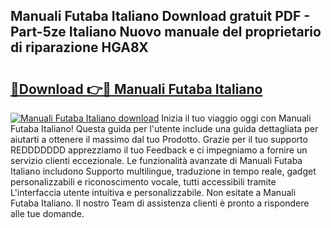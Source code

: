 ## Manuali Futaba Italiano Download gratuit PDF - Part-5ze Italiano Nuovo manuale del proprietario di riparazione HGA8X

# <h2><a href="http://dfgzo1e.blite.top/?on=Manuali+Futaba+Italiano">🔗Download 👉🔴 Manuali Futaba Italiano</a></h2>

[![Manuali Futaba Italiano download](https://i.imgur.com/lujVjoI.png)](http://dfgzo1e.blite.top/?on=Manuali+Futaba+Italiano)
Inizia il tuo viaggio oggi con Manuali Futaba Italiano! Questa guida per l'utente include una guida dettagliata per aiutarti a ottenere il massimo dal tuo Prodotto. Grazie per il tuo supporto REDDDDDDD apprezziamo il tuo Feedback e ci impegniamo a fornire un servizio clienti eccezionale. Le funzionalità avanzate di Manuali Futaba Italiano includono Supporto multilingue, traduzione in tempo reale, gadget personalizzabili e riconoscimento vocale, tutti accessibili tramite L'interfaccia utente intuitiva e personalizzabile. Non esitate a Manuali Futaba Italiano. Il nostro Team di assistenza clienti è pronto a rispondere alle tue domande.
